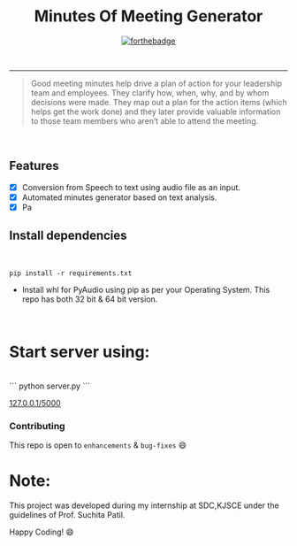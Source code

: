 <div align="center">
  
 # Minutes Of Meeting Generator
 
 [![forthebadge](https://forthebadge.com/images/badges/made-with-python.svg)](https://www.python.org/)
 
 <br>
 
</div>

---------------
>Good meeting minutes help drive a plan of action for your leadership team and employees. They clarify how, when, why, and by whom decisions were made. They map out a plan for the action items (which helps get the work done) and they later provide valuable information to those team members who aren’t able to attend the meeting.

<br>

## Features 
- [x] Conversion from Speech to text using audio file as an input.
- [x] Automated minutes generator based on text analysis.
- [x] Pa

## Install dependencies

<br>

``` pip install -r requirements.txt ```
<ul>
<li>Install whl for PyAudio using pip as per your Operating System. This repo has both 32 bit & 64 bit version.
</ul>

<br>

# Start server using:

<br>
``` python server.py ```
<br>

<a href="127.0.0.1/5000">127.0.0.1/5000</a>

### Contributing
This repo is open to `enhancements` & `bug-fixes` :smile:

# Note:
This project was developed during my internship at SDC,KJSCE under the guidelines of  Prof. Suchita Patil.

Happy Coding! :smile:





